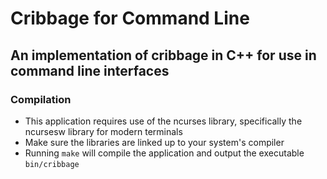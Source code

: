 # Cribbage for Command Line

## An implementation of cribbage in C++ for use in command line interfaces

### Compilation

- This application requires use of the ncurses library, specifically the ncursesw library for modern terminals
- Make sure the libraries are linked up to your system's compiler
- Running `make` will compile the application and output the executable `bin/cribbage` 
